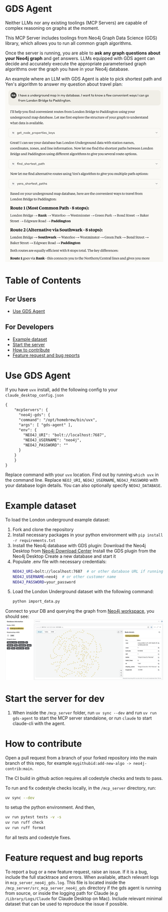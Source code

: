 # GDS Agent

Neither LLMs nor any existing toolings (MCP Servers) are capable of complex reasoning on graphs at the moment.

This MCP Server includes toolings from Neo4j Graph Data Science (GDS) library, which allows you to run all common graph algorithms.

Once the server is running, you are able to **ask any graph questions about your Neo4j graph** and get answers. LLMs equipped with GDS agent can decide and accurately execute the appropriate parameterised graph algorithms over the graph you have in your Neo4j database.

An example where an LLM with GDS Agent is able to pick shortest path and Yen's algorithm to answer my question about travel plan:
![gds-agent-example](doc/gds-agent-london-underground-example.png)

# Table of Contents

## For Users
- [Use GDS Agent](#use-gds-agent)

## For Developers
- [Example dataset](#example-dataset)
- [Start the server](#start-the-server)
- [How to contribute](#how-to-contribute)
- [Feature request and bug reports](#feature-request-and-bug-reports)


# Use GDS Agent
If you have `uvx` install, add the following config to your `claude_desktop_config.json`
```
{
    "mcpServers": {
      "neo4j-gds": {
      "command": "/opt/homebrew/bin/uvx",
      "args": [ "gds-agent" ],
      "env": {
        "NEO4J_URI": "bolt://localhost:7687",
        "NEO4J_USERNAME": "neo4j",
        "NEO4J_PASSWORD": ""
      }
    }
    }
}
```
Replace command with your `uvx` location. Find out by running `which uvx` in the command line.
Replace `NEOJ_URI`, `NEO4J_USERNAME`, `NEO4J_PASSWORD` with your database login details. You can also optionally specify `NEO4J_DATABASE`.


# Example dataset
To load the London underground example dataset:
1. Fork and clone the repository
2. Install necessary packages in your python environment with `pip install -r requirements.txt`
3. Install the Neo4j database with GDS plugin:
   Download the Neo4j Desktop from [Neo4j Download Center](https://neo4j.com/download/)
   Install the GDS plugin from the Neo4j Desktop
   Create a new database and start it
4. Populate .env file with necessary credentials:
   ```bash
   NEO4J_URI=bolt://localhost:7687  # or other database URL if running in Aura
   NEO4J_USERNAME=neo4j  # or other customer name
   NEO4J_PASSWORD=your_password
   ```
5. Load the London Underground dataset with the following command:
   ```bash
   python import_data.py
   ```
Connect to your DB and querying the graph from [Neo4j workspace](https://workspace-preview.neo4j.io/workspace/), 
you should see:
![London Underground Graph](dataset/london-underground-graph.png)


# Start the server for dev
1. When inside the `/mcp_server` folder, run `uv sync --dev` and run `uv run gds-agent` to start the MCP server standalone, or run `claude` to start claude-cli with the agent.


# How to contribute
Open a pull request from a branch of your forked repository into the main branch of this repo, for example `mygithubid:add-new-algo -> neo4j-contrib:main`.

The CI build in github action requires all codestyle checks and tests to pass.

To run and fix codestyle checks locally, in the `/mcp_server` directory, run:
```bash
uv sync --dev
```
to setup the python environment. And then,
```bash
uv run pytest tests -v -s
uv run ruff check
uv run ruff format
```
for all tests and codestyle fixes.

# Feature request and bug reports
To report a bug or a new feature request, raise an issue.
If it is a bug, include the full stacktrace and errors.
When available, attach relevant logs in `mcp_server_neo4j_gds.log`. This file is located inside the `/mcp_server/src_mcp_server_neo4j_gds` directory if the gds agent is running from source, or inside the logging path for Claude (e.g `/Library/Logs/Claude` for Claude Desktop on Mac). Include relevant minimal dataset that can be used to reproduce the issue if possible.